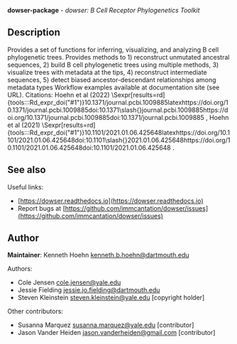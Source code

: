 **dowser-package** - *dowser: B Cell Receptor Phylogenetics Toolkit*

Description
--------------------

Provides a set of functions for inferring, visualizing, and analyzing B cell phylogenetic trees. Provides methods to 1) reconstruct unmutated ancestral sequences, 2) build B cell phylogenetic trees using multiple methods, 3) visualize trees with metadata at the tips, 4) reconstruct intermediate sequences, 5) detect biased ancestor-descendant relationships among metadata types Workflow examples available at documentation site (see URL). Citations: Hoehn et al (2022) \Sexpr[results=rd]{tools:::Rd_expr_doi("#1")}10.1371/journal.pcbi.1009885latexhttps://doi.org/10.1371/journal.pcbi.1009885doi:10.1371\slash{}journal.pcbi.1009885https://doi.org/10.1371/journal.pcbi.1009885doi:10.1371/journal.pcbi.1009885
, Hoehn et al (2021) \Sexpr[results=rd]{tools:::Rd_expr_doi("#1")}10.1101/2021.01.06.425648latexhttps://doi.org/10.1101/2021.01.06.425648doi:10.1101\slash{}2021.01.06.425648https://doi.org/10.1101/2021.01.06.425648doi:10.1101/2021.01.06.425648
.








See also
-------------------

Useful links:

+  [https://dowser.readthedocs.io](https://dowser.readthedocs.io)
+  Report bugs at [https://github.com/immcantation/dowser/issues](https://github.com/immcantation/dowser/issues)





Author
-------------------

**Maintainer**: Kenneth Hoehn [kenneth.b.hoehn@dartmouth.edu](kenneth.b.hoehn@dartmouth.edu)

Authors:

+  Cole Jensen [cole.jensen@yale.edu](cole.jensen@yale.edu)
+  Jessie Fielding [jessie.jo.fielding@dartmouth.edu](jessie.jo.fielding@dartmouth.edu)
+  Steven Kleinstein [steven.kleinstein@yale.edu](steven.kleinstein@yale.edu) [copyright holder]


Other contributors:

+  Susanna Marquez [susanna.marquez@yale.edu](susanna.marquez@yale.edu) [contributor]
+  Jason Vander Heiden [jason.vanderheiden@gmail.com](jason.vanderheiden@gmail.com) [contributor]







